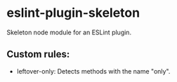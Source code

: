 # eslint-plugin-skeleton

Skeleton node module for an ESLint plugin.

## Custom rules: 

* leftover-only: Detects methods with the name "only".
